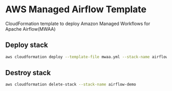 # AWS Managed Airflow Template

CloudFormation template to deploy Amazon Managed Workflows for Apache Airflow(MWAA)

## Deploy stack

```bash
aws cloudformation deploy --template-file mwaa.yml --stack-name airflow-demo --capabilities CAPABILITY_NAMED_IAM
```

## Destroy stack

```bash
aws cloudformation delete-stack --stack-name airflow-demo
```
